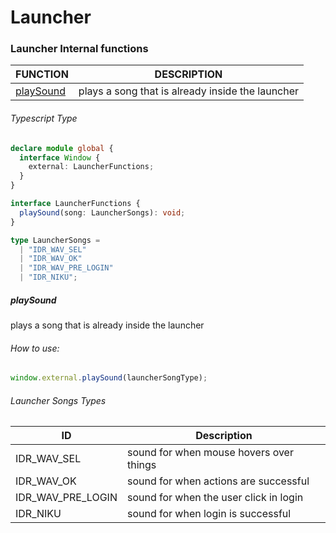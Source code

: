 # Launcher

### Launcher Internal functions

| FUNCTION  | DESCRIPTION                                      |
| --------- | ------------------------------------------------ |
| [playSound](#playSound) | plays a song that is already inside the launcher |

###### Typescript Type

```ts
declare module global {
  interface Window {
    external: LauncherFunctions;
  }
}

interface LauncherFunctions {
  playSound(song: LauncherSongs): void;
}

type LauncherSongs =
  | "IDR_WAV_SEL"
  | "IDR_WAV_OK"
  | "IDR_WAV_PRE_LOGIN"
  | "IDR_NIKU";
```

##### playSound

plays a song that is already inside the launcher

###### How to use:

```js
window.external.playSound(launcherSongType);
```

###### Launcher Songs Types

| ID                | Description                             |
| ----------------- | --------------------------------------- |
| IDR_WAV_SEL       | sound for when mouse hovers over things |
| IDR_WAV_OK        | sound for when actions are successful   |
| IDR_WAV_PRE_LOGIN | sound for when the user click in login  |
| IDR_NIKU          | sound for when login is successful      |

